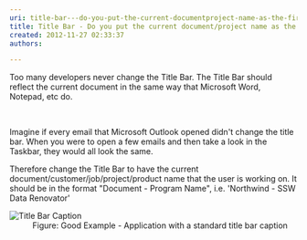 ```yaml
---
uri: title-bar---do-you-put-the-current-documentproject-name-as-the-first-word-of-your-title-bar
title: Title Bar - Do you put the current document/project name as the first word of your title bar?
created: 2012-11-27 02:33:37
authors:

---
```





<span class='intro'> <p>Too many developers never change the Title Bar. The Title Bar should reflect the current document in the same way that Microsoft Word, Notepad, etc do.</p> </span>

​<div>Imagine if every email that Microsoft Outlook opened didn't change the title bar. When you were to open a few emails and then take a look in the Taskbar, they would all look the same.</div>
<div>Therefore change the Title Bar to have the current document/customer/job/project/product name that the user is working on. It should be in the format &quot;Document - Program Name&quot;, i.e. 'Northwind - SSW Data Renovator'</div>
<dl class="goodImage"><dt><img alt="Title Bar Caption" src="http&#58;//www.ssw.com.au/ssw/Standards/Rules/Images/imgTitleBarCaption.gif" /></dt>
<dd>Figure&#58; Good Example - Application with a standard title bar caption</dd></dl>


